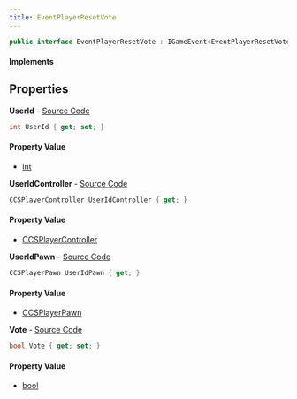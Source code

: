 ```yaml
---
title: EventPlayerResetVote
---
```


```csharp
public interface EventPlayerResetVote : IGameEvent<EventPlayerResetVote>
```

#### Implements

## Properties

**UserId** - [Source Code](https://github.com/swiftly-solution/swiftlys2/blob/main/managed/src/SwiftlyS2.Generated/GameEvents/Interfaces/EventPlayerResetVote.cs#L33)

```csharp
int UserId { get; set; }
```

#### Property Value

- [int](https://learn.microsoft.com/dotnet/api/system.int32)

**UserIdController** - [Source Code](https://github.com/swiftly-solution/swiftlys2/blob/main/managed/src/SwiftlyS2.Generated/GameEvents/Interfaces/EventPlayerResetVote.cs#L21)

```csharp
CCSPlayerController UserIdController { get; }
```

#### Property Value

- [CCSPlayerController](/docs/api/shared/schemadefinitions/ccsplayercontroller)

**UserIdPawn** - [Source Code](https://github.com/swiftly-solution/swiftlys2/blob/main/managed/src/SwiftlyS2.Generated/GameEvents/Interfaces/EventPlayerResetVote.cs#L27)

```csharp
CCSPlayerPawn UserIdPawn { get; }
```

#### Property Value

- [CCSPlayerPawn](/docs/api/shared/schemadefinitions/ccsplayerpawn)

**Vote** - [Source Code](https://github.com/swiftly-solution/swiftlys2/blob/main/managed/src/SwiftlyS2.Generated/GameEvents/Interfaces/EventPlayerResetVote.cs#L38)

```csharp
bool Vote { get; set; }
```

#### Property Value

- [bool](https://learn.microsoft.com/dotnet/api/system.boolean)


